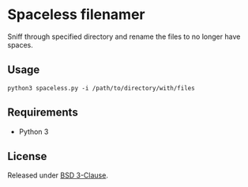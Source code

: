# Spaceless filenamer

Sniff through specified directory and rename the files to no longer
have spaces.

## Usage

    python3 spaceless.py -i /path/to/directory/with/files

## Requirements

- Python 3

## License

Released under [BSD 3-Clause](./LICENSE).
